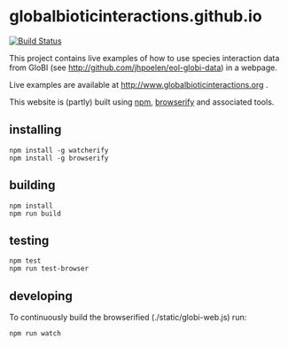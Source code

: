 globalbioticinteractions.github.io
==================
[![Build Status](https://travis-ci.org/globalbioticinteractions/globalbioticinteractions.github.io.svg?branch=master)](https://travis-ci.org/globalbioticinteractions/globalbioticinteractions.github.io)

This project contains live examples of how to use species interaction data from GloBI (see http://github.com/jhpoelen/eol-globi-data) in a webpage.

Live examples are available at http://www.globalbioticinteractions.org .



This website is (partly) built using [npm](https://npmjs.org), [browserify](https://www.npmjs.com/package/browserify) and associated tools.

## installing

```
npm install -g watcherify
npm install -g browserify
```

## building

```
npm install
npm run build
```

## testing

```
npm test
npm run test-browser
```

## developing
To continuously build the browserified (./static/globi-web.js) run:
```
npm run watch
```